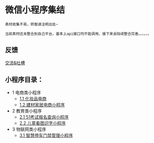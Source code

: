 # 微信小程序集结

````
素材收集不易，转载请注明出处~

当前素材还未整合到自己平台，基本上api接口均不能调用，接下来会陆续整合完善。。。。。。
````
## 反馈
[交流&吐槽](https://github.com/ybphp/wx-miniprogram/issues/1)

## 小程序目录：
* 1 电商类小程序
   * [1.1 化妆品电商](化妆品电商小程序/README.md)
   * [1.2 建材家居电商小程序](建材家居电商小程序/README.md)
* 2 教育类小程序
   * [2.1 51考试报名查询小程序](51考试报名查询小程序/README.md)
   * [2.2 儿童看图识字小程序](儿童看图识字小程序/README.md)
* 3 物联网类小程序
   * [3.1 智慧停车门禁管理小程序](智慧停车门禁管理小程序/README.md)

